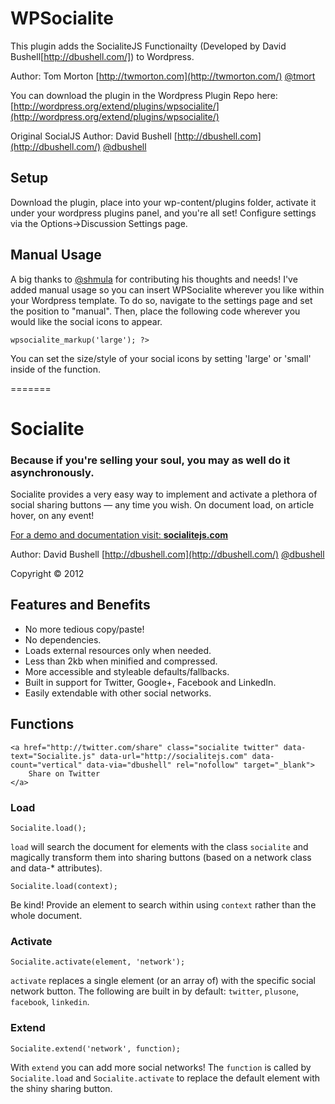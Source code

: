 # WPSocialite

This plugin adds the SocialiteJS Functionailty (Developed by David Bushell[http://dbushell.com/]) to Wordpress.

Author: Tom Morton [http://twmorton.com](http://twmorton.com/) [@tmort](http://twitter.com/tmort/)


You can download the plugin in the Wordpress Plugin Repo here: [http://wordpress.org/extend/plugins/wpsocialite/](http://wordpress.org/extend/plugins/wpsocialite/)

Original SocialJS Author: David Bushell [http://dbushell.com](http://dbushell.com/) [@dbushell](http://twitter.com/dbushell/)


## Setup

Download the plugin, place into your wp-content/plugins folder, activate it under your wordpress plugins panel, and you're all set! Configure settings via the Options->Discussion Settings page.

## Manual Usage

A big thanks to [@shmula](http://twitter.com/shmula/) for contributing his thoughts and needs! I've added manual usage so you can insert WPSocialite wherever you like within your Wordpress template. To do so, navigate to the settings page and set the position to "manual". Then, place the following code wherever you would like the social icons to appear.

<code><?php echo $wpsocialite->wpsocialite_markup('large'); ?> </code>

You can set the size/style of your social icons by setting 'large' or 'small' inside of the function.


=======
# Socialite

### Because if you're selling your soul, you may as well do it asynchronously.

Socialite provides a very easy way to implement and activate a plethora of social sharing buttons — any time you wish. On document load, on article hover, on any event!

[For a demo and documentation visit: **socialitejs.com**](http://www.socialitejs.com/)

Author: David Bushell [http://dbushell.com](http://dbushell.com/) [@dbushell](http://twitter.com/dbushell/)

Copyright © 2012

## Features and Benefits

* No more tedious copy/paste!
* No dependencies.
* Loads external resources only when needed.
* Less than 2kb when minified and compressed.
* More accessible and styleable defaults/fallbacks.
* Built in support for Twitter, Google+, Facebook and LinkedIn.
* Easily extendable with other social networks.

## Functions

	<a href="http://twitter.com/share" class="socialite twitter" data-text="Socialite.js" data-url="http://socialitejs.com" data-count="vertical" data-via="dbushell" rel="nofollow" target="_blank">
		Share on Twitter
	</a>

### Load

	Socialite.load();

`load` will search the document for elements with the class `socialite` and magically transform them into sharing buttons (based on a network class and data-* attributes).

	Socialite.load(context);

Be kind! Provide an element to search within using `context` rather than the whole document.

### Activate

	Socialite.activate(element, 'network');

`activate` replaces a single element (or an array of) with the specific social network button. The following are built in by default: `twitter`, `plusone`, `facebook`, `linkedin`.

### Extend

	Socialite.extend('network', function);


With `extend` you can add more social networks! The `function` is called by `Socialite.load` and `Socialite.activate` to replace the default element with the shiny sharing button.
